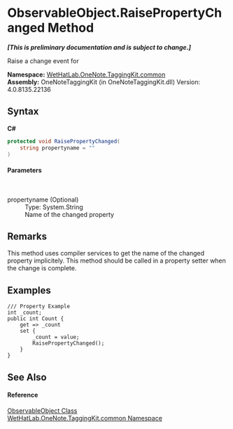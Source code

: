 # ObservableObject.RaisePropertyChanged Method 
 _**\[This is preliminary documentation and is subject to change.\]**_

Raise a change event for

**Namespace:**&nbsp;<a href="bcdbab9c-63d1-48a4-6937-af53fb8d9a55.md">WetHatLab.OneNote.TaggingKit.common</a><br />**Assembly:**&nbsp;OneNoteTaggingKit (in OneNoteTaggingKit.dll) Version: 4.0.8135.22136

## Syntax

**C#**<br />
``` C#
protected void RaisePropertyChanged(
	string propertyname = ""
)
```


#### Parameters
&nbsp;<dl><dt>propertyname (Optional)</dt><dd>Type: System.String<br />Name of the changed property</dd></dl>

## Remarks
This method uses compiler services to get the name of the changed property implicitely. This method should be called in a property setter when the change is complete.

## Examples

```
/// Property Example
int _count;
public int Count {
    get => _count
    set {
        _count = value;
        RaisePropertyChanged();
    }
}
```


## See Also


#### Reference
<a href="11d6cbca-a6ed-ac3c-8cdb-a81177e6f4fd.md">ObservableObject Class</a><br /><a href="bcdbab9c-63d1-48a4-6937-af53fb8d9a55.md">WetHatLab.OneNote.TaggingKit.common Namespace</a><br />